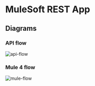 # MuleSoft REST App
## Diagrams
### API flow
![api-flow](https://github.com/user-attachments/assets/b831caf2-fb5e-497a-98e5-09db2877ed21)

### Mule 4 flow
![mule-flow](https://github.com/user-attachments/assets/d04e4732-f616-4a4f-b45d-f5b2757cfda9)
